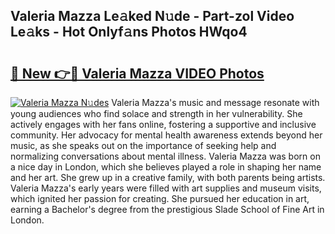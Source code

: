 ## Valeria Mazza Le𝚊ked N𝚞de - Part-zol Video Le𝚊ks - Hot Onlyf𝚊ns Photos HWqo4

# <h2><a href="http://ab5357.deff.icu/?id=Valeria+Mazza">🔗 New 👉🔴 Valeria Mazza VIDEO Photos</a></h2>

[![Valeria Mazza N𝚞des](https://i.imgur.com/rIISA9y.gif)](http://ab5357.deff.icu/?id=Valeria+Mazza)
Valeria Mazza's music and message resonate with young audiences who find solace and strength in her vulnerability. She actively engages with her fans online, fostering a supportive and inclusive community. Her advocacy for mental health awareness extends beyond her music, as she speaks out on the importance of seeking help and normalizing conversations about mental illness. Valeria Mazza was born on a nice day in London, which she believes played a role in shaping her name and her art. She grew up in a creative family, with both parents being artists. Valeria Mazza's early years were filled with art supplies and museum visits, which ignited her passion for creating. She pursued her education in art, earning a Bachelor's degree from the prestigious Slade School of Fine Art in London.
